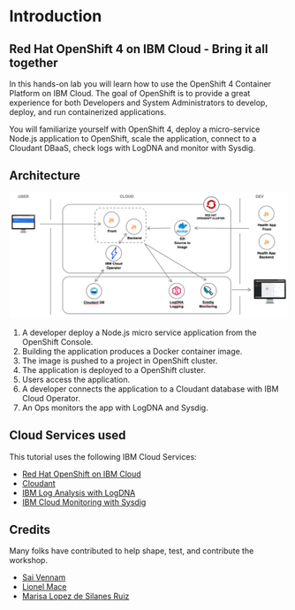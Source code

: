 # Introduction

## Red Hat OpenShift 4 on IBM Cloud - Bring it all together

In this hands-on lab you will learn how to use the OpenShift 4 Container Platform on IBM Cloud. The goal of OpenShift is to provide a great experience for both Developers and System Administrators to develop, deploy, and run containerized applications.

You will familiarize yourself with OpenShift 4, deploy a micro-service Node.js application to OpenShift, scale the application, connect to a Cloudant DBaaS, check logs with LogDNA and monitor with Sysdig.

## Architecture

![](./assets/app-architecture.png)

1. A developer deploy a Node.js micro service application from the OpenShift Console.
1. Building the application produces a Docker container image.
1. The image is pushed to a project in OpenShift cluster.
1. The application is deployed to a OpenShift cluster.
1. Users access the application.
1. A developer connects the application to a Cloudant database with IBM Cloud Operator.
1. An Ops monitors the app with LogDNA and Sysdig.


## Cloud Services used

This tutorial uses the following IBM Cloud Services:
* [Red Hat OpenShift on IBM Cloud](https://cloud.ibm.com/kubernetes/catalog/create?platformType=openshift)
* [Cloudant](https://cloud.ibm.com/catalog/services/cloudant)
* [IBM Log Analysis with LogDNA](https://cloud.ibm.com/observe/logging/create)
* [IBM Cloud Monitoring with Sysdig](https://cloud.ibm.com/observe/monitoring/create)


## Credits

Many folks have contributed to help shape, test, and contribute the workshop.

* [Sai Vennam](https://github.com/svennam92)
* [Lionel Mace](https://github.com/lionelmace)
* [Marisa Lopez de Silanes Ruiz](https://github.com/lopezdsr)


